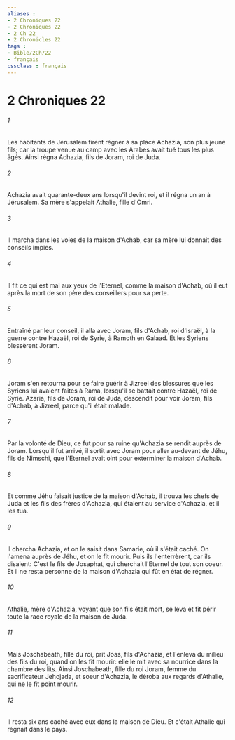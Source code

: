 ```yaml
---
aliases : 
- 2 Chroniques 22
- 2 Chroniques 22
- 2 Ch 22
- 2 Chronicles 22
tags : 
- Bible/2Ch/22
- français
cssclass : français
---
```


# 2 Chroniques 22

###### 1
Les habitants de Jérusalem firent régner à sa place Achazia, son plus jeune fils; car la troupe venue au camp avec les Arabes avait tué tous les plus âgés. Ainsi régna Achazia, fils de Joram, roi de Juda.
###### 2
Achazia avait quarante-deux ans lorsqu'il devint roi, et il régna un an à Jérusalem. Sa mère s'appelait Athalie, fille d'Omri.
###### 3
Il marcha dans les voies de la maison d'Achab, car sa mère lui donnait des conseils impies.
###### 4
Il fit ce qui est mal aux yeux de l'Eternel, comme la maison d'Achab, où il eut après la mort de son père des conseillers pour sa perte.
###### 5
Entraîné par leur conseil, il alla avec Joram, fils d'Achab, roi d'Israël, à la guerre contre Hazaël, roi de Syrie, à Ramoth en Galaad. Et les Syriens blessèrent Joram.
###### 6
Joram s'en retourna pour se faire guérir à Jizreel des blessures que les Syriens lui avaient faites à Rama, lorsqu'il se battait contre Hazaël, roi de Syrie. Azaria, fils de Joram, roi de Juda, descendit pour voir Joram, fils d'Achab, à Jizreel, parce qu'il était malade.
###### 7
Par la volonté de Dieu, ce fut pour sa ruine qu'Achazia se rendit auprès de Joram. Lorsqu'il fut arrivé, il sortit avec Joram pour aller au-devant de Jéhu, fils de Nimschi, que l'Eternel avait oint pour exterminer la maison d'Achab.
###### 8
Et comme Jéhu faisait justice de la maison d'Achab, il trouva les chefs de Juda et les fils des frères d'Achazia, qui étaient au service d'Achazia, et il les tua.
###### 9
Il chercha Achazia, et on le saisit dans Samarie, où il s'était caché. On l'amena auprès de Jéhu, et on le fit mourir. Puis ils l'enterrèrent, car ils disaient: C'est le fils de Josaphat, qui cherchait l'Eternel de tout son coeur. Et il ne resta personne de la maison d'Achazia qui fût en état de régner.
###### 10
Athalie, mère d'Achazia, voyant que son fils était mort, se leva et fit périr toute la race royale de la maison de Juda.
###### 11
Mais Joschabeath, fille du roi, prit Joas, fils d'Achazia, et l'enleva du milieu des fils du roi, quand on les fit mourir: elle le mit avec sa nourrice dans la chambre des lits. Ainsi Joschabeath, fille du roi Joram, femme du sacrificateur Jehojada, et soeur d'Achazia, le déroba aux regards d'Athalie, qui ne le fit point mourir.
###### 12
Il resta six ans caché avec eux dans la maison de Dieu. Et c'était Athalie qui régnait dans le pays.
